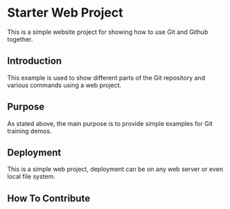 # Starter Web Project

This is a simple website project for showing how to use Git and Github together.

## Introduction

This example is used to show different parts of the Git repository and various commands using a web project.

## Purpose

As stated above, the main purpose is to provide simple examples for Git training demos.

## Deployment

This is a simple web project, deployment can be on any web server or even local file system.

## How To Contribute